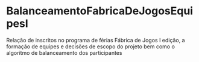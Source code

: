 # BalanceamentoFabricaDeJogosEquipesI
Relação de inscritos no programa de férias Fábrica de Jogos I edição, a formação de equipes e decisões de escopo do projeto bem como o algoritmo de balanceamento dos participantes

